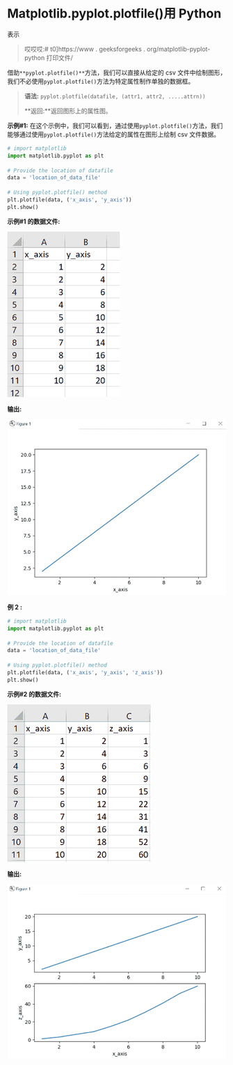 # Matplotlib.pyplot.plotfile()用 Python

表示

> 哎哎哎:# t0]https://www . geeksforgeeks . org/matplotlib-pyplot-python 打印文件/

借助`**pyplot.plotfile()**`方法，我们可以直接从给定的 csv 文件中绘制图形，我们不必使用`pyplot.plotfile()`方法为特定属性制作单独的数据框。

> **语法:** `pyplot.plotfile(datafile, (attr1, attr2, .....attrn))`
> 
> **返回:**返回图形上的属性图。

**示例#1:**
在这个示例中，我们可以看到，通过使用`pyplot.plotfile()`方法，我们能够通过使用`pyplot.plotfile()`方法给定的属性在图形上绘制 csv 文件数据。

```py
# import matplotlib
import matplotlib.pyplot as plt

# Provide the location of datafile
data = 'location_of_data_file'

# Using pyplot.plotfile() method
plt.plotfile(data, ('x_axis', 'y_axis'))
plt.show()
```

**示例#1 的数据文件:**

![](img/b0c35723969f3d179b52f0235e37dbf0.png)

**输出:**

![](img/e2f01b9746ba45497a6aeb4ee2e5b3ab.png)

**例 2 :**

```py
# import matplotlib
import matplotlib.pyplot as plt

# Provide the location of datafile
data = 'location_of_data_file'

# Using pyplot.plotfile() method
plt.plotfile(data, ('x_axis', 'y_axis', 'z_axis'))
plt.show()
```

**示例#2 的数据文件:**

![](img/0badbb4df64b371033d30d0f483460d0.png)

**输出:**

![](img/e008d7fda4080f011b5b81118ab6b2f0.png)